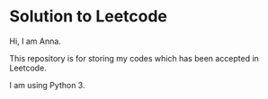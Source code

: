 # Solution to Leetcode 

Hi, I am Anna.

This repository is for storing my codes which has been accepted in Leetcode.

I am using Python 3.
